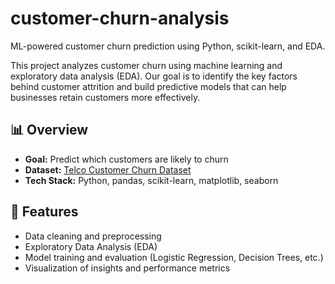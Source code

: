 # customer-churn-analysis

ML-powered customer churn prediction using Python, scikit-learn, and EDA.

This project analyzes customer churn using machine learning and exploratory data analysis (EDA). Our goal is to identify the key factors behind customer attrition and build predictive models that can help businesses retain customers more effectively.

## 📊 Overview

- **Goal:** Predict which customers are likely to churn
- **Dataset:** [Telco Customer Churn Dataset](https://www.kaggle.com/datasets/blastchar/telco-customer-churn)  
- **Tech Stack:** Python, pandas, scikit-learn, matplotlib, seaborn

## 📌 Features

- Data cleaning and preprocessing  
- Exploratory Data Analysis (EDA)  
- Model training and evaluation (Logistic Regression, Decision Trees, etc.)  
- Visualization of insights and performance metrics
